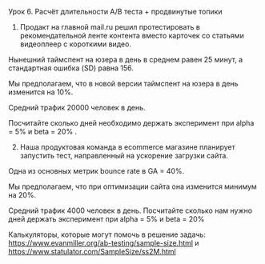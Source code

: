 Урок 6. Расчёт длительности А/B теста + продвинутые топики

1. Продакт на главной mail.ru решил протестировать в рекомендательной ленте контента вместо карточек со статьями видеоплеер с короткими видео. 

Нынешний таймспент на юзера в день в среднем равен 25 минут, а стандартная ошибка (SD) равна 156. 

Мы предполагаем, что в новой версии таймспент на юзера в день изменится на 10%. 

Средний трафик 20000 человек в день. 

Посчитайте сколько дней необходимо держать эксперимент при alpha = 5% и beta = 20% .


2. Наша продуктовая команда в ecommerce магазине планирует запустить тест, направленный на ускорение загрузки сайта. 

Одна из основных метрик bounce rate в GA = 40%. 

Мы предполагаем, что при оптимизации сайта она изменится минимум на 20%.

Средний трафик 4000 человек в день. Посчитайте сколько нам нужно дней держать эксперимент при alpha = 5% и beta = 20%

Калькуляторы, которые могут помочь в решение задачь: https://www.evanmiller.org/ab-testing/sample-size.html и https://www.statulator.com/SampleSize/ss2M.html